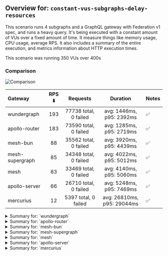 ## Overview for: `constant-vus-subgraphs-delay-resources`


This scenario runs 4 subgraphs and a GraphQL gateway with Federation v1 spec, and runs a heavy query. It's being executed with a constant amount of VUs over a fixed amount of time. It measure things like memory usage, CPU usage, average RPS. It also includes a summary of the entire execution, and metrics information about HTTP execution times.


This scenario was running 350 VUs over 400s


### Comparison


<img src="https://imagedelivery.net/KYe9TScr4TldYHA48pczVg/3036a8a5-bb74-44c6-8ed5-5c8afa9f9e00/public" alt="Comparison" />


| Gateway         | RPS ⬇️ |       Requests        |          Duration          | Notes |
| :-------------- | :----: | :-------------------: | :------------------------: | :---- |
| wundergraph     |  193   | 77738 total, 0 failed |  avg: 1446ms, p95: 2392ms  | ✅     |
| apollo-router   |  183   | 73590 total, 0 failed |  avg: 1285ms, p95: 2719ms  | ✅     |
| mesh-bun        |   88   | 35562 total, 0 failed |  avg: 3920ms, p95: 4439ms  | ✅     |
| mesh-supergraph |   85   | 34348 total, 0 failed |  avg: 4022ms, p95: 5012ms  | ✅     |
| mesh            |   83   | 33469 total, 0 failed |  avg: 4140ms, p95: 5060ms  | ✅     |
| apollo-server   |   66   | 26710 total, 0 failed |  avg: 5248ms, p95: 7469ms  | ✅     |
| mercurius       |   12   | 5397 total, 0 failed  | avg: 26810ms, p95: 29044ms | ✅     |



<details>
  <summary>Summary for: `wundergraph`</summary>

  **K6 Output**




```
     ✓ response code was 200
     ✓ no graphql errors
     ✓ valid response structure

     checks.........................: 100.00% ✓ 233214     ✗ 0    
     data_received..................: 6.8 GB  17 MB/s
     data_sent......................: 92 MB   230 kB/s
     http_req_blocked...............: avg=132.71µs min=1.31µs   med=2.88µs  max=987.93ms p(90)=4.69µs   p(95)=5.72µs 
     http_req_connecting............: avg=22.57µs  min=0s       med=0s      max=22.56ms  p(90)=0s       p(95)=0s     
     http_req_duration..............: avg=1.44s    min=564.15ms med=1.35s   max=4.88s    p(90)=2.09s    p(95)=2.39s  
       { expected_response:true }...: avg=1.44s    min=564.15ms med=1.35s   max=4.88s    p(90)=2.09s    p(95)=2.39s  
     http_req_failed................: 0.00%   ✓ 0          ✗ 77738
     http_req_receiving.............: avg=186.51ms min=20.68µs  med=78.64µs max=3.23s    p(90)=845.63ms p(95)=1.09s  
     http_req_sending...............: avg=10.45ms  min=7.3µs    med=13.37µs max=2.49s    p(90)=30.79µs  p(95)=231.5µs
     http_req_tls_handshaking.......: avg=0s       min=0s       med=0s      max=0s       p(90)=0s       p(95)=0s     
     http_req_waiting...............: avg=1.24s    min=564.1ms  med=1.24s   max=2.96s    p(90)=1.55s    p(95)=1.65s  
     http_reqs......................: 77738   193.772165/s
     iteration_duration.............: avg=1.8s     min=625.68ms med=1.62s   max=6.84s    p(90)=2.76s    p(95)=3.2s   
     iterations.....................: 77738   193.772165/s
     vus............................: 76      min=76       max=350
     vus_max........................: 350     min=350      max=350
```


**Performance Overview**


<img src="https://imagedelivery.net/KYe9TScr4TldYHA48pczVg/4a3c8fcf-ff85-40a1-bf6f-986faed4c500/public" alt="Performance Overview" />


**Subgraphs Overview**


<img src="https://imagedelivery.net/KYe9TScr4TldYHA48pczVg/6f2b2ab3-b412-4311-f28d-a8eff7659800/public" alt="Subgraphs Overview" />


**HTTP Overview**


<img src="https://imagedelivery.net/KYe9TScr4TldYHA48pczVg/887ead87-9083-4350-3ce5-9db13739fa00/public" alt="HTTP Overview" />


  </details>

<details>
  <summary>Summary for: `apollo-router`</summary>

  **K6 Output**




```
     ✓ response code was 200
     ✓ no graphql errors
     ✓ valid response structure

     checks.........................: 100.00% ✓ 220770     ✗ 0    
     data_received..................: 6.5 GB  16 MB/s
     data_sent......................: 87 MB   218 kB/s
     http_req_blocked...............: avg=730.31µs min=1.42µs   med=3.11µs   max=2.94s  p(90)=5.33µs  p(95)=6.44µs
     http_req_connecting............: avg=443.15µs min=0s       med=0s       max=2.94s  p(90)=0s      p(95)=0s    
     http_req_duration..............: avg=1.28s    min=270.09ms med=1.09s    max=7.99s  p(90)=2.29s   p(95)=2.71s 
       { expected_response:true }...: avg=1.28s    min=270.09ms med=1.09s    max=7.99s  p(90)=2.29s   p(95)=2.71s 
     http_req_failed................: 0.00%   ✓ 0          ✗ 73590
     http_req_receiving.............: avg=361.87ms min=22.82µs  med=81.54µs  max=7.21s  p(90)=1.38s   p(95)=1.93s 
     http_req_sending...............: avg=19.2ms   min=6.71µs   med=14.14µs  max=4.36s  p(90)=37.13µs p(95)=3.83ms
     http_req_tls_handshaking.......: avg=0s       min=0s       med=0s       max=0s     p(90)=0s      p(95)=0s    
     http_req_waiting...............: avg=904.2ms  min=270.04ms med=830.34ms max=3.86s  p(90)=1.38s   p(95)=1.52s 
     http_reqs......................: 73590   183.452863/s
     iteration_duration.............: avg=1.89s    min=286.88ms med=1.62s    max=10.33s p(90)=3.53s   p(95)=4.23s 
     iterations.....................: 73590   183.452863/s
     vus............................: 80      min=80       max=350
     vus_max........................: 350     min=350      max=350
```


**Performance Overview**


<img src="https://imagedelivery.net/KYe9TScr4TldYHA48pczVg/8b32d4cc-08d7-47e8-4ef9-5f4141176d00/public" alt="Performance Overview" />


**Subgraphs Overview**


<img src="https://imagedelivery.net/KYe9TScr4TldYHA48pczVg/91b77c98-c72d-42c6-d6ad-31a570d5eb00/public" alt="Subgraphs Overview" />


**HTTP Overview**


<img src="https://imagedelivery.net/KYe9TScr4TldYHA48pczVg/5a3f1854-2fb9-4d74-2c33-589991ebcd00/public" alt="HTTP Overview" />


  </details>

<details>
  <summary>Summary for: `mesh-bun`</summary>

  **K6 Output**




```
     ✓ response code was 200
     ✓ no graphql errors
     ✓ valid response structure

     checks.........................: 100.00% ✓ 106686    ✗ 0    
     data_received..................: 3.1 GB  7.7 MB/s
     data_sent......................: 42 MB   105 kB/s
     http_req_blocked...............: avg=36.18µs  min=1.34µs  med=3.06µs  max=55.49ms p(90)=5.22µs   p(95)=6.5µs  
     http_req_connecting............: avg=27.13µs  min=0s      med=0s      max=20.51ms p(90)=0s       p(95)=0s     
     http_req_duration..............: avg=3.91s    min=2.21s   med=3.82s   max=8.16s   p(90)=4.23s    p(95)=4.43s  
       { expected_response:true }...: avg=3.91s    min=2.21s   med=3.82s   max=8.16s   p(90)=4.23s    p(95)=4.43s  
     http_req_failed................: 0.00%   ✓ 0         ✗ 35562
     http_req_receiving.............: avg=12.1ms   min=29.16µs med=86.01µs max=1.97s   p(90)=389.81µs p(95)=2.23ms 
     http_req_sending...............: avg=480.43µs min=7.75µs  med=14.61µs max=533.5ms p(90)=31.54µs  p(95)=73.32µs
     http_req_tls_handshaking.......: avg=0s       min=0s      med=0s      max=0s      p(90)=0s       p(95)=0s     
     http_req_waiting...............: avg=3.9s     min=2.21s   med=3.82s   max=8.13s   p(90)=4.22s    p(95)=4.39s  
     http_reqs......................: 35562   88.270727/s
     iteration_duration.............: avg=3.95s    min=2.22s   med=3.85s   max=8.16s   p(90)=4.27s    p(95)=4.48s  
     iterations.....................: 35562   88.270727/s
     vus............................: 94      min=94      max=350
     vus_max........................: 350     min=350     max=350
```


**Performance Overview**


<img src="https://imagedelivery.net/KYe9TScr4TldYHA48pczVg/d192f9e5-b25b-4079-1c41-02c4a5aea900/public" alt="Performance Overview" />


**Subgraphs Overview**


<img src="https://imagedelivery.net/KYe9TScr4TldYHA48pczVg/66fb1685-2d01-444a-11ee-9455ac5aba00/public" alt="Subgraphs Overview" />


**HTTP Overview**


<img src="https://imagedelivery.net/KYe9TScr4TldYHA48pczVg/e26e1011-2e00-4e69-b9b6-0f17d367de00/public" alt="HTTP Overview" />


  </details>

<details>
  <summary>Summary for: `mesh-supergraph`</summary>

  **K6 Output**




```
     ✓ response code was 200
     ✓ no graphql errors
     ✓ valid response structure

     checks.........................: 100.00% ✓ 103044    ✗ 0    
     data_received..................: 3.0 GB  7.5 MB/s
     data_sent......................: 41 MB   101 kB/s
     http_req_blocked...............: avg=67.64µs min=1.99µs  med=5µs     max=137.06ms p(90)=6.92µs p(95)=7.89µs  
     http_req_connecting............: avg=41.43µs min=0s      med=0s      max=31.51ms  p(90)=0s     p(95)=0s      
     http_req_duration..............: avg=4.02s   min=2.24s   med=3.99s   max=7.21s    p(90)=4.78s  p(95)=5.01s   
       { expected_response:true }...: avg=4.02s   min=2.24s   med=3.99s   max=7.21s    p(90)=4.78s  p(95)=5.01s   
     http_req_failed................: 0.00%   ✓ 0         ✗ 34348
     http_req_receiving.............: avg=10.3ms  min=35.11µs med=99.66µs max=1.11s    p(90)=3.58ms p(95)=20.8ms  
     http_req_sending...............: avg=852.3µs min=9.3µs   med=27.24µs max=581.21ms p(90)=44.4µs p(95)=154.34µs
     http_req_tls_handshaking.......: avg=0s      min=0s      med=0s      max=0s       p(90)=0s     p(95)=0s      
     http_req_waiting...............: avg=4.01s   min=2.24s   med=3.98s   max=7.21s    p(90)=4.76s  p(95)=4.99s   
     http_reqs......................: 34348   85.213835/s
     iteration_duration.............: avg=4.09s   min=2.27s   med=4.07s   max=7.31s    p(90)=4.87s  p(95)=5.11s   
     iterations.....................: 34348   85.213835/s
     vus............................: 24      min=24      max=350
     vus_max........................: 350     min=350     max=350
```


**Performance Overview**


<img src="https://imagedelivery.net/KYe9TScr4TldYHA48pczVg/1068e7ea-3add-4b5a-8bc1-d2187dd01f00/public" alt="Performance Overview" />


**Subgraphs Overview**


<img src="https://imagedelivery.net/KYe9TScr4TldYHA48pczVg/6c64d7c4-2451-4c3e-41d5-f04823a50600/public" alt="Subgraphs Overview" />


**HTTP Overview**


<img src="https://imagedelivery.net/KYe9TScr4TldYHA48pczVg/77fa2d58-89ab-4869-cfb3-0e9bbce21200/public" alt="HTTP Overview" />


  </details>

<details>
  <summary>Summary for: `mesh`</summary>

  **K6 Output**




```
     ✓ response code was 200
     ✓ no graphql errors
     ✓ valid response structure

     checks.........................: 100.00% ✓ 100407    ✗ 0    
     data_received..................: 2.9 GB  7.3 MB/s
     data_sent......................: 40 MB   99 kB/s
     http_req_blocked...............: avg=81.06µs  min=1.74µs  med=3.87µs  max=187.11ms p(90)=5.87µs  p(95)=6.87µs  
     http_req_connecting............: avg=51.63µs  min=0s      med=0s      max=25.3ms   p(90)=0s      p(95)=0s      
     http_req_duration..............: avg=4.13s    min=2.31s   med=4.1s    max=7.02s    p(90)=4.87s   p(95)=5.05s   
       { expected_response:true }...: avg=4.13s    min=2.31s   med=4.1s    max=7.02s    p(90)=4.87s   p(95)=5.05s   
     http_req_failed................: 0.00%   ✓ 0         ✗ 33469
     http_req_receiving.............: avg=8.09ms   min=32.98µs med=82.61µs max=1.31s    p(90)=1.94ms  p(95)=12.78ms 
     http_req_sending...............: avg=665.55µs min=8.58µs  med=19.21µs max=633.93ms p(90)=37.18µs p(95)=123.03µs
     http_req_tls_handshaking.......: avg=0s       min=0s      med=0s      max=0s       p(90)=0s      p(95)=0s      
     http_req_waiting...............: avg=4.13s    min=2.23s   med=4.09s   max=6.91s    p(90)=4.86s   p(95)=5.04s   
     http_reqs......................: 33469   83.094411/s
     iteration_duration.............: avg=4.19s    min=2.35s   med=4.16s   max=7.1s     p(90)=4.94s   p(95)=5.14s   
     iterations.....................: 33469   83.094411/s
     vus............................: 119     min=119     max=350
     vus_max........................: 350     min=350     max=350
```


**Performance Overview**


<img src="https://imagedelivery.net/KYe9TScr4TldYHA48pczVg/6ca39a52-6c1c-4133-2f85-cb4ec4aa1100/public" alt="Performance Overview" />


**Subgraphs Overview**


<img src="https://imagedelivery.net/KYe9TScr4TldYHA48pczVg/a9668a83-0f38-4ad1-bec3-b149f3269b00/public" alt="Subgraphs Overview" />


**HTTP Overview**


<img src="https://imagedelivery.net/KYe9TScr4TldYHA48pczVg/31f115bf-069e-4bb5-7cd2-4b92cfa4fa00/public" alt="HTTP Overview" />


  </details>

<details>
  <summary>Summary for: `apollo-server`</summary>

  **K6 Output**




```
     ✓ response code was 200
     ✓ no graphql errors
     ✓ valid response structure

     checks.........................: 100.00% ✓ 80130     ✗ 0    
     data_received..................: 2.3 GB  5.8 MB/s
     data_sent......................: 32 MB   79 kB/s
     http_req_blocked...............: avg=20.35µs  min=1.31µs med=2.94µs  max=22.06ms  p(90)=4.65µs   p(95)=5.52µs  
     http_req_connecting............: avg=15.19µs  min=0s     med=0s      max=22.03ms  p(90)=0s       p(95)=0s      
     http_req_duration..............: avg=5.24s    min=2.47s  med=5.08s   max=11.71s   p(90)=6.83s    p(95)=7.46s   
       { expected_response:true }...: avg=5.24s    min=2.47s  med=5.08s   max=11.71s   p(90)=6.83s    p(95)=7.46s   
     http_req_failed................: 0.00%   ✓ 0         ✗ 26710
     http_req_receiving.............: avg=895.58µs min=35.9µs med=87.66µs max=423.7ms  p(90)=155.65µs p(95)=552.77µs
     http_req_sending...............: avg=133.08µs min=8.08µs med=14.71µs max=119.23ms p(90)=28.73µs  p(95)=43.11µs 
     http_req_tls_handshaking.......: avg=0s       min=0s     med=0s      max=0s       p(90)=0s       p(95)=0s      
     http_req_waiting...............: avg=5.24s    min=2.47s  med=5.08s   max=11.71s   p(90)=6.83s    p(95)=7.46s   
     http_reqs......................: 26710   66.250125/s
     iteration_duration.............: avg=5.26s    min=2.49s  med=5.1s    max=11.72s   p(90)=6.85s    p(95)=7.5s    
     iterations.....................: 26710   66.250125/s
     vus............................: 57      min=57      max=350
     vus_max........................: 350     min=350     max=350
```


**Performance Overview**


<img src="https://imagedelivery.net/KYe9TScr4TldYHA48pczVg/ebc07148-ba39-47d1-7185-bab9d6245b00/public" alt="Performance Overview" />


**Subgraphs Overview**


<img src="https://imagedelivery.net/KYe9TScr4TldYHA48pczVg/ecfed4ab-47ab-422c-43a1-7cb55e456500/public" alt="Subgraphs Overview" />


**HTTP Overview**


<img src="https://imagedelivery.net/KYe9TScr4TldYHA48pczVg/6580cb29-88f5-4899-7581-becb5382df00/public" alt="HTTP Overview" />


  </details>

<details>
  <summary>Summary for: `mercurius`</summary>

  **K6 Output**




```
     ✓ response code was 200
     ✓ no graphql errors
     ✓ valid response structure

     checks.........................: 100.00% ✓ 16191     ✗ 0    
     data_received..................: 474 MB  1.1 MB/s
     data_sent......................: 6.4 MB  15 kB/s
     http_req_blocked...............: avg=429.53µs min=1.4µs   med=3.26µs  max=49.94ms p(90)=5.17µs   p(95)=86.31µs 
     http_req_connecting............: avg=396.54µs min=0s      med=0s      max=31.14ms p(90)=0s       p(95)=56.87µs 
     http_req_duration..............: avg=26.8s    min=8.1s    med=27.58s  max=30.91s  p(90)=28.04s   p(95)=29.04s  
       { expected_response:true }...: avg=26.8s    min=8.1s    med=27.58s  max=30.91s  p(90)=28.04s   p(95)=29.04s  
     http_req_failed................: 0.00%   ✓ 0         ✗ 5397 
     http_req_receiving.............: avg=116.35µs min=41.92µs med=96.28µs max=11.36ms p(90)=133.58µs p(95)=152.04µs
     http_req_sending...............: avg=166.23µs min=8.05µs  med=18.77µs max=49.89ms p(90)=28.62µs  p(95)=36.31µs 
     http_req_tls_handshaking.......: avg=0s       min=0s      med=0s      max=0s      p(90)=0s       p(95)=0s      
     http_req_waiting...............: avg=26.8s    min=8.1s    med=27.58s  max=30.91s  p(90)=28.04s   p(95)=29.04s  
     http_reqs......................: 5397    12.645844/s
     iteration_duration.............: avg=26.81s   min=8.11s   med=27.58s  max=30.94s  p(90)=28.05s   p(95)=29.05s  
     iterations.....................: 5397    12.645844/s
     vus............................: 17      min=17      max=350
     vus_max........................: 350     min=350     max=350
```


**Performance Overview**


<img src="https://imagedelivery.net/KYe9TScr4TldYHA48pczVg/7bdbd1c4-4c92-49b8-8856-298c86483d00/public" alt="Performance Overview" />


**Subgraphs Overview**


<img src="https://imagedelivery.net/KYe9TScr4TldYHA48pczVg/5aae5078-6841-49d4-72d9-8a003422e500/public" alt="Subgraphs Overview" />


**HTTP Overview**


<img src="https://imagedelivery.net/KYe9TScr4TldYHA48pczVg/78ad8932-90e7-4140-c265-2ea52a9e1600/public" alt="HTTP Overview" />


  </details>